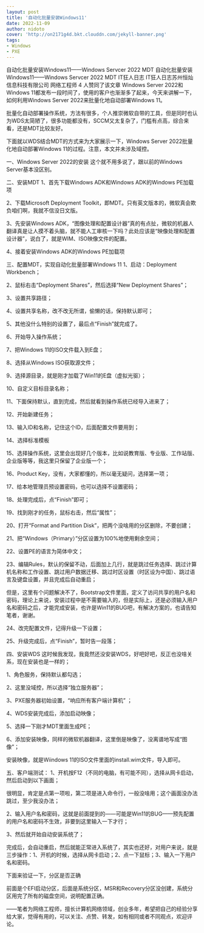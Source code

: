 ```yaml
---
layout: post
title: '自动化批量安装Windows11'
date: 2022-11-09
author: nidoto
cover: 'http://on2171g4d.bkt.clouddn.com/jekyll-banner.png'
tags: 
- Windows
- PXE
---
```

自动化批量安装Windows11——Windows Servcer 2022 MDT
自动化批量安装Windows11——Windows Servcer 2022 MDT
IT狂人日志
IT狂人日志​
苏州恒灿信息科技有限公司 网络工程师
4 人赞同了该文章
Windows Server 2022和Windows 11都发布一段时间了，使用的客户也渐渐多了起来，今天来讲解一下，如何利用Windows Server 2022来批量化地自动部署Windows 11。

批量化自动部署操作系统，方法有很多，个人推崇微软自带的工具，但是同时也认为WDS太简陋了，很多功能都没有，SCCM又太复杂了，门槛有点高，综合来看，还是MDT比较友好。

下面就以WDS结合MDT的方式来为大家展示一下，Windows Server 2022批量化地自动部署Windows 11的过程。注意，本文并未涉及域控。

一、Windows Server 2022的安装
这个就不用多说了，跟以前的Windows Server基本没区别。

二、安装MDT
1、首先下载Windows ADK和Windows ADK的Windows PE加载项

2、下载Microsoft Deployment Toolkit，即MDT。只有英文版本的，微软真会欺负咱们啊，我就不信没日文版。

3、先安装Windows ADK，“图像处理和配置设计器”真的有点扯，微软的机器人翻译真是让人摸不着头脑，就不能人工审核一下吗？此处应该是“映像处理和配置设计器”，说白了，就是WIM、ISO映像文件的配置。

4、接着安装Windows ADK的Windows PE加载项

三、配置MDT，实现自动化批量部署Windows 11
1、启动：Deployment Workbench；

2、鼠标右击“Deployment Shares”，然后选择“New Deployment Shares”；

3、设置共享路径；

4、设置共享名称，改不改无所谓，偷懒的话，保持默认即可；

5、其他没什么特别的设置了，最后点“Finish”就完成了。

6、开始导入操作系统；

7、把Windows 11的ISO文件载入到E盘；

8、选择从Windows ISO获取源文件；

9、选择源目录，就是刚才加载了Win11的E盘（虚拟光驱）；

10、自定义目标目录名称；

11、下面保持默认，直到完成，然后就看到操作系统已经导入进来了；

12、开始新建任务；

13、输入ID和名称，记住这个ID，后面配置文件要用到；

14、选择标准模板

15、选择操作系统，这里会出现好几个版本，比如说教育版、专业版、工作站版、企业版等等，我这里只保留了企业版一个；

16、Product Key，没有，大家都懂的，所以毫无疑问，选择第一项；

17、给本地管理员预设置密码，也可以选择不设置密码；

18、处理完成后，点“Finish”即可；

19、找到刚才的任务，鼠标右击，然后“属性”；

20、打开“Format and Partition Disk”，把两个没啥用的分区删除，不要创建；

21、把“Windows（Primary）”分区设置为100%地使用剩余空间；

22、设置PE的语言为简体中文；

23、编辑Rules，默认的保留不动，后面加上几行，就是跳过任务选择、跳过计算机名称和工作设置、跳过用户数据迁移、跳过时区设置（时区设为中国）、跳过语言及键盘设置，并且完成后自动重启；

但是，这里有个问题解决不了，Bootstrap文件里面，定义了访问共享的用户名和密码，理论上来说，安装过程中是不需要输入的，但是实际上，还是必须输入用户名和密码之后，才能完成安装，也许是Win11的BUG吧，有解决方案的，也请告知笔者，谢谢。

24、改完配置文件，记得升级一下设置；

25、升级完成后，点“Finish”，暂时告一段落；

四、安装WDS
这时候我发现，我竟然还没安装WDS，好吧好吧，反正也没啥关系，现在安装也是一样的；

1、角色服务，保持默认都勾选；

2、这里没域控，所以选择“独立服务器”；

3、PXE服务器初始设置，“响应所有客户端计算机” ；

4、WDS安装完成后，添加启动映像；

5、选择一下刚才MDT里面生成PE；

6、添加安装映像，同样的微软机器翻译，这里倒是映像了，没离谱地写成“图像”；

安装映像，就是Wiindows 11的ISO文件里面的install.wim文件，导入即可。

五、客户端测试：
1、开机按F12（不同的电脑，有可能不同），选择从网卡启动，然后启动到以下画面；

很明显，肯定是点第一项啦，第二项是进入命令行，一般没啥用；这个画面没办法跳过，至少我没办法；

2、输入用户名和密码，这就是前面提到的——可能是Win11的BUG——预先配置的用户名和密码不生效，非要到这里输入一下才行；

3、然后就开始自动安装系统了；

完成后，会自动重启，然后就能正常进入系统了，其实也还好，对用户来说，就是三步操作：1、开机的时候，选择从网卡启动；2、点一下鼠标；3、输入一下用户名和密码。

下面来验证一下，分区是否正确

前面是个EFI启动分区，后面是系统分区，MSR和Recovery分区没创建，系统分区用完了所有的磁盘空间，说明配置正确。

——笔者为网络工程师，擅长计算机网络领域，创业多年，希望把自己的经验分享给大家，觉得有用的，可以关注、点赞、转发，如有相同或者不同观点，欢迎评论。
